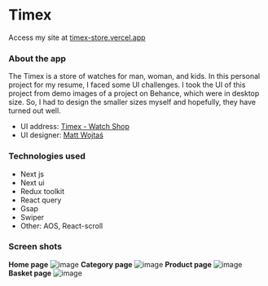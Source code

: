 # Timex
Access my site at [timex-store.vercel.app](https://timex-store.vercel.app)

### About the app
The Timex is a store of watches for man, woman, and kids. In this personal project for my resume, I faced some UI challenges. I took the UI of this project from demo images of a project on Behance, which were in desktop size. So, I had to design the smaller sizes myself and hopefully, they have turned out well.
- UI address: [Timex - Watch Shop](https://www.behance.net/gallery/61163831/Timex-Watch-Shop)
- UI designer: [Matt Wojtaś](https://www.behance.net/gallery/61163831/Timex-Watch-Shop)

### Technologies used
- Next js
- Next ui
- Redux toolkit
- React query
- Gsap
- Swiper
- Other: AOS, React-scroll

### Screen shots
**Home page**
![image](https://github.com/MohammadSahragard/timex/assets/77649975/18994c14-040f-4a64-a59d-b51c11121df5)
**Category page**
![image](https://github.com/MohammadSahragard/timex/assets/77649975/04ce4c95-96ef-49c0-a19c-1e04b6b6f544)
**Product page**
![image](https://github.com/MohammadSahragard/timex/assets/77649975/f94ff50b-57a8-463a-8480-2f14e762ea16)
**Basket page**
![image](https://github.com/MohammadSahragard/timex/assets/77649975/536ae1db-a3aa-4612-af3f-ac9ada165b1f)

